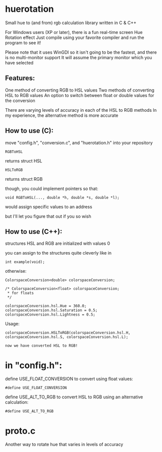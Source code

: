 # huerotation
Small hue to (and from) rgb calculation library written in C & C++

For Windows users (XP or later), there is a fun real-time screen Hue Rotation effect
Just compile using your favorite compiler and run the program to see it! 

Please note that it uses WinGDI so it isn't going to be the fastest, and there is no multi-monitor support
It will assume the primary monitor which you have selected

## Features:

One method of converting RGB to HSL values
Two methods of converting HSL to RGB values
An option to switch between float or double values for the conversion 

There are varying levels of accuracy in each of the HSL to RGB methods
In my experience, the alternative method is more accurate

## How to use (C):

move "config.h", "conversion.c", and "huerotation.h" into your repository

```
RGBToHSL
```
returns struct HSL

```
HSLToRGB
```
returns struct RGB

though, you could implement pointers so that:

```
void RGBToHSL(..., double *h, double *s, double *l);
```
would assign specific values to an address

but I'll let you figure that out if you so wish

## How to use (C++):

structures HSL and RGB are initialized with values 0

you can assign to the structures quite cleverly like in 
```
int example(void); 
```

otherwise:
```
ColorspaceConversion<double> colorspaceConversion;

/* ColorspaceConversion<float> colorspaceConversion;
 * for floats
 */

colorspaceConversion.hsl.Hue = 360.0;
colorspaceConversion.hsl.Saturation = 0.5;
colorspaceConversion.hsl.Lightness = 0.5;
```

Usage:
```
colorspaceConversion.HSLToRGB(colorspaceConversion.hsl.H, colorspaceConversion.hsl.S, colorspaceConversion.hsl.L);

now we have converted HSL to RGB!
```

# in "config.h":

define USE_FLOAT_CONVERSION to convert using float values:
```
#define USE_FLOAT_CONVERSION
```

define USE_ALT_TO_RGB to convert HSL to RGB using an alternative calculation:
```
#define USE_ALT_TO_RGB
```

# proto.c
Another way to rotate hue that varies in levels of accuracy
